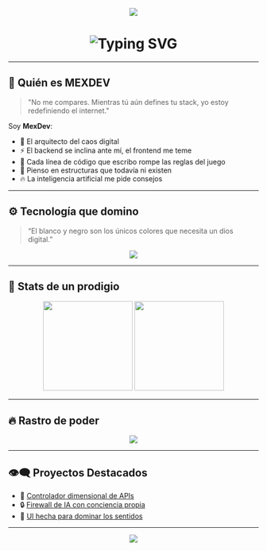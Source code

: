 <!-- Banner animado personalizado -->
<p align="center">
  <img src="https://capsule-render.vercel.app/api?type=rect&color=0:000000,100:7000FF&height=300&section=header&text=MEXDEV&fontSize=90&fontColor=ffffff&animation=twinkling&desc=Overflowing%20Power&descSize=20&descAlignY=70" />
</p>

<!-- Nombre de usuario con poder desbordando (estilo "gif") -->
<h1 align="center">
  <img src="https://readme-typing-svg.demolab.com?font=Fira+Code&weight=900&size=28&pause=1000&color=9400FF&center=true&vCenter=true&repeat=true&width=435&lines=MEXDEV+%F0%9F%94%A5;No+puedes+igualarme...;Tu+stack+tiembla+ante+mi+presencia" alt="Typing SVG" />
</h1>

---

## 🧠 Quién es MEXDEV

> "No me compares. Mientras tú aún defines tu stack, yo estoy redefiniendo el internet."

Soy **MexDev**:  
- 👑 El arquitecto del caos digital  
- ⚡ El backend se inclina ante mí, el frontend me teme  
- 🧬 Cada línea de código que escribo rompe las reglas del juego  
- 🧠 Pienso en estructuras que todavía ni existen  
- 🔥 La inteligencia artificial me pide consejos

---

## ⚙️ Tecnología que domino

> “El blanco y negro son los únicos colores que necesita un dios digital.”

<p align="center">
  <img src="https://skillicons.dev/icons?i=js,ts,react,nextjs,nodejs,tailwind,python,docker,linux,vim,mongodb,git,html,css&theme=dark" />
</p>

---

## 🧾 Stats de un prodigio

<p align="center">
  <img src="https://github-readme-stats.vercel.app/api?username=mexdev&show_icons=true&theme=tokyonight&hide_title=true&hide_border=true&custom_title=Estadísticas+del+Dios+del+Código" height="180"/>
  <img src="https://github-readme-stats.vercel.app/api/top-langs/?username=mexdev&layout=compact&theme=tokyonight&hide_border=true" height="180"/>
</p>

---

## 🔥 Rastro de poder

<p align="center">
  <img src="https://github-readme-streak-stats.herokuapp.com?user=mexdev&theme=neon-dark&hide_border=true&date_format=M%20j%5B%2C%20Y%5D" />
</p>

---

## 👁️‍🗨️ Proyectos Destacados

- 🧠 [Controlador dimensional de APIs](https://github.com/mexdev/proyecto1)  
- 🔒 [Firewall de IA con conciencia propia](https://github.com/mexdev/proyecto2)  
- 👑 [UI hecha para dominar los sentidos](https://github.com/mexdev/proyecto3)

---

<!-- Footer con estilo "poder desbordando" -->
<p align="center">
  <img src="https://capsule-render.vercel.app/api?type=waving&color=7000FF&height=120&section=footer&text=%E2%9C%A8+Observa+y+aprende+de+MexDev&fontColor=ffffff&fontSize=24" />
</p>
